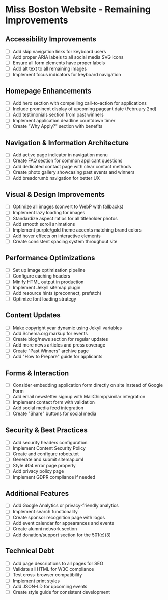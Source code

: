 # Miss Boston Website - Remaining Improvements

## Accessibility Improvements
- [ ] Add skip navigation links for keyboard users
- [ ] Add proper ARIA labels to all social media SVG icons
- [ ] Ensure all form elements have proper labels
- [ ] Add alt text to all remaining images
- [ ] Implement focus indicators for keyboard navigation

## Homepage Enhancements
- [ ] Add hero section with compelling call-to-action for applications
- [ ] Include prominent display of upcoming pageant date (February 2nd)
- [ ] Add testimonials section from past winners
- [ ] Implement application deadline countdown timer
- [ ] Create "Why Apply?" section with benefits

## Navigation & Information Architecture
- [ ] Add active page indicator in navigation menu
- [ ] Create FAQ section for common applicant questions
- [ ] Add dedicated contact page with clear contact methods
- [ ] Create photo gallery showcasing past events and winners
- [ ] Add breadcrumb navigation for better UX

## Visual & Design Improvements
- [ ] Optimize all images (convert to WebP with fallbacks)
- [ ] Implement lazy loading for images
- [ ] Standardize aspect ratios for all titleholder photos
- [ ] Add smooth scroll animations
- [ ] Implement purple/gold theme accents matching brand colors
- [ ] Add hover effects on interactive elements
- [ ] Create consistent spacing system throughout site

## Performance Optimizations
- [ ] Set up image optimization pipeline
- [ ] Configure caching headers
- [ ] Minify HTML output in production
- [ ] Implement Jekyll sitemap plugin
- [ ] Add resource hints (preconnect, prefetch)
- [ ] Optimize font loading strategy

## Content Updates
- [ ] Make copyright year dynamic using Jekyll variables
- [ ] Add Schema.org markup for events
- [ ] Create blog/news section for regular updates
- [ ] Add more news articles and press coverage
- [ ] Create "Past Winners" archive page
- [ ] Add "How to Prepare" guide for applicants

## Forms & Interaction
- [ ] Consider embedding application form directly on site instead of Google Form
- [ ] Add email newsletter signup with MailChimp/similar integration
- [ ] Implement contact form with validation
- [ ] Add social media feed integration
- [ ] Create "Share" buttons for social media

## Security & Best Practices
- [ ] Add security headers configuration
- [ ] Implement Content Security Policy
- [ ] Create and configure robots.txt
- [ ] Generate and submit sitemap.xml
- [ ] Style 404 error page properly
- [ ] Add privacy policy page
- [ ] Implement GDPR compliance if needed

## Additional Features
- [ ] Add Google Analytics or privacy-friendly analytics
- [ ] Implement search functionality
- [ ] Create sponsor recognition page with logos
- [ ] Add event calendar for appearances and events
- [ ] Create alumni network section
- [ ] Add donation/support section for the 501(c)(3)

## Technical Debt
- [ ] Add page descriptions to all pages for SEO
- [ ] Validate all HTML for W3C compliance
- [ ] Test cross-browser compatibility
- [ ] Implement print styles
- [ ] Add JSON-LD for upcoming events
- [ ] Create style guide for consistent development
